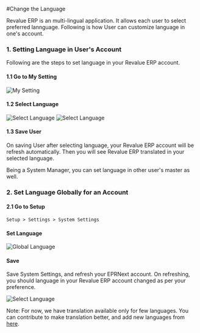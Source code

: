 #Change the Language

Revalue ERP is an multi-lingual application. It allows each user to select preferred lannguage. Following is how User can customize language in one's account.

### 1. Setting Language in User's Account

Following are the steps to set language in your Revalue ERP account.

#### 1.1 Go to My Setting

<img alt="My Setting" class="screenshot" src="/docs/assets/img/articles/change-language-1.png">

#### 1.2 Select Language

<img alt="Select Language" class="screenshot" src="/docs/assets/img/articles/change-language-2.png">

<img alt="Select Language" class="screenshot" src="/docs/assets/img/articles/set-language-1.gif">

#### 1.3 Save User

On saving User after selecting language, your Revalue ERP account will be refresh automatically. Then you will see Revalue ERP translated in your selected language.

Being a System Manager, you can set language in other user's master as well.

### 2. Set Language Globally for an Account

#### 2.1 Go to Setup

`Setup > Settings > System Settings`

#### Set Language

<img alt="Global Language" class="screenshot" src="/docs/assets/img/articles/change-language-3.png">

#### Save

Save System Settings, and refresh your EPRNext account. On refreshing, you should language in your Revalue ERP account changed as per your preference.

<img alt="Select Language" class="screenshot" src="/docs/assets/img/articles/set-language-2.gif">

Note: For now, we have translation available only for few languages. You can contribute to make translation better, and add new languages from [here](http://www.revaluesoft.com).
<!-- markdown -->